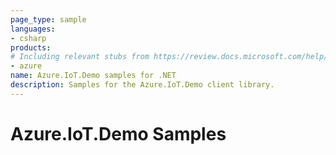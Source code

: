```yaml
---
page_type: sample
languages:
- csharp
products:
# Including relevant stubs from https://review.docs.microsoft.com/help/contribute/metadata-taxonomies#product
- azure
name: Azure.IoT.Demo samples for .NET
description: Samples for the Azure.IoT.Demo client library.
---
```


# Azure.IoT.Demo Samples

<!-- please refer to <https://github.com/Azure/azure-sdk-for-net/blob/main/sdk/template/Azure.Template/samples/README.md> to write sample readme. -->
